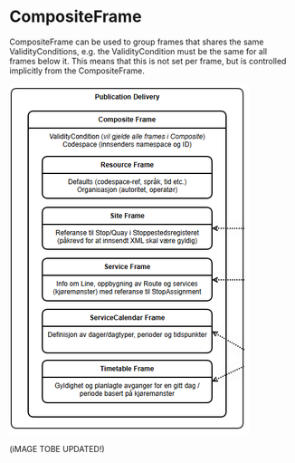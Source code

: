 # CompositeFrame
CompositeFrame can be used to group frames that shares the same ValidityConditions, e.g. the ValidityCondition must be the same for all frames below it. This means that this is not set per frame, but is controlled implicitly from the CompositeFrame.

![CompositeFrame](/01-Frames/images/CompositFrame.png)

(iMAGE TOBE UPDATED!)